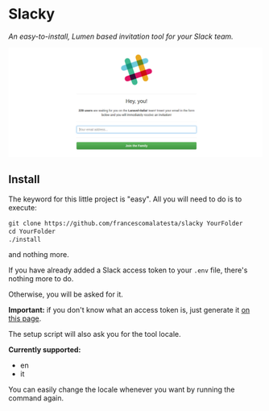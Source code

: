 # Slacky

_An easy-to-install, Lumen based invitation tool for your Slack team._

![](slacky-screen.png)

## Install

The keyword for this little project is "easy". All you will need to do is to execute:

    git clone https://github.com/francescomalatesta/slacky YourFolder
    cd YourFolder
    ./install

and nothing more.

If you have already added a Slack access token to your `.env` file, there's nothing more to do. 

Otherwise, you will be asked for it.

**Important:** if you don't know what an access token is, just generate it [on this page](https://api.slack.com/docs/oauth-test-tokens).

The setup script will also ask you for the tool locale.

**Currently supported:**

* en
* it

You can easily change the locale whenever you want by running the command again.
